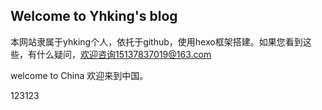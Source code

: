 ## Welcome to Yhking's blog

本网站隶属于yhking个人，依托于github，使用hexo框架搭建。如果您看到这些，有什么疑问，欢迎咨询15137837019@163.com

welcome to China
欢迎来到中国。

123123

